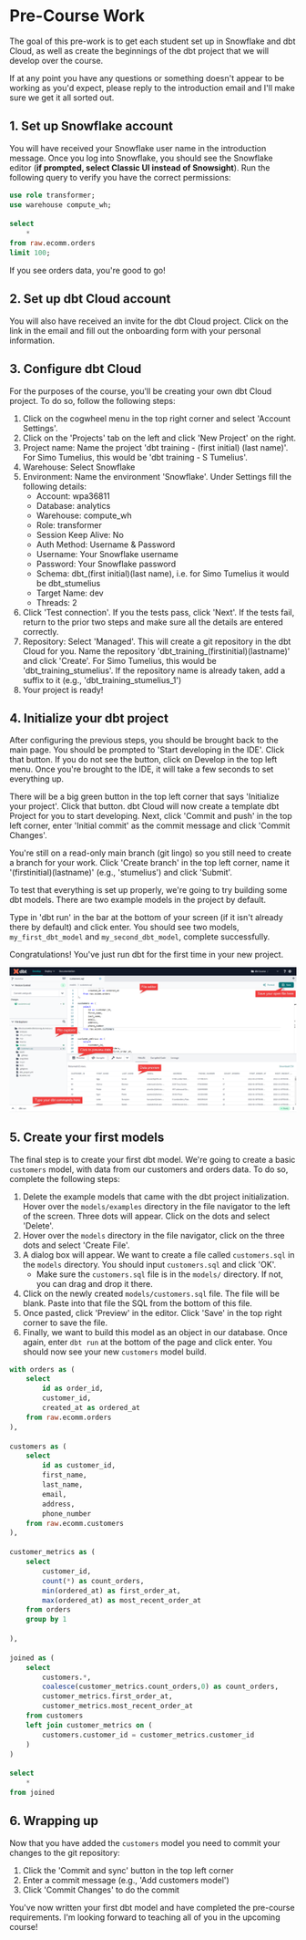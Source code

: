# Pre-Course Work

The goal of this pre-work is to get each student set up in Snowflake and dbt Cloud, as well as create the beginnings of the dbt project that we will develop over the course.

If at any point you have any questions or something doesn't appear to be working as you'd expect, please reply to the introduction email and I'll make sure we get it all sorted out.

## 1. Set up Snowflake account

You will have received your Snowflake user name in the introduction message. Once you log into Snowflake, you should see the Snowflake editor (**if prompted, select Classic UI instead of Snowsight**). Run the following query to verify you have the correct permissions:

```sql
use role transformer;
use warehouse compute_wh;

select
    *
from raw.ecomm.orders
limit 100;
```

If you see orders data, you're good to go!

## 2. Set up dbt Cloud account

You will also have received an invite for the dbt Cloud project. Click on the link in the email and fill out the onboarding form with your personal information.

## 3. Configure dbt Cloud

For the purposes of the course, you'll be creating your own dbt Cloud project. To do so, follow the following steps:

1. Click on the cogwheel menu in the top right corner and select 'Account Settings'.
2. Click on the 'Projects' tab on the left and click 'New Project' on the right.
3. Project name: Name the project 'dbt training - (first initial) (last name)'. For Simo Tumelius, this would be 'dbt training - S Tumelius'.
4. Warehouse: Select Snowflake
5. Environment: Name the environment 'Snowflake'. Under Settings fill the following details:
    - Account: wpa36811
    - Database: analytics
    - Warehouse: compute_wh
    - Role: transformer
    - Session Keep Alive: No
    - Auth Method: Username & Password
    - Username: Your Snowflake username
    - Password: Your Snowflake password
    - Schema: dbt_(first initial)(last name), i.e. for Simo Tumelius it would be dbt_stumelius
    - Target Name: dev
    - Threads: 2
8. Click 'Test connection'. If you the tests pass, click 'Next'. If the tests fail, return to the prior two steps and make sure all the details are entered correctly.
9. Repository: Select 'Managed'. This will create a git repository in the dbt Cloud for you. Name the repository 'dbt_training_(firstinitial)(lastname)' and click 'Create'. For Simo Tumelius, this would be 'dbt_training_stumelius'. If the repository name is already taken, add a suffix to it (e.g., 'dbt_training_stumelius_1')
10. Your project is ready!

## 4. Initialize your dbt project

After configuring the previous steps, you should be brought back to the main page. You should be prompted to 'Start developing in the IDE'. Click that button. If you do not see the button, click on Develop in the top left menu. Once you're brought to the IDE, it will take a few seconds to set everything up.

There will be a big green button in the top left corner that says 'Initialize your project'. Click that button. dbt Cloud will now create a template dbt Project for you to start developing. Next, click 'Commit and push' in the top left corner, enter 'Initial commit' as the commit message and click 'Commit Changes'.

You're still on a read-only main branch (git lingo) so you still need to create a branch for your work. Click 'Create branch' in the top left corner, name it '(firstinitial)(lastname)' (e.g., 'stumelius') and click 'Submit'.

To test that everything is set up properly, we're going to try building some dbt models. There are two example models in the project by default.

Type in 'dbt run' in the bar at the bottom of your screen (if it isn't already there by default) and click enter. You should see two models, `my_first_dbt_model` and `my_second_dbt_model`, complete successfully.

Congratulations! You've just run dbt for the first time in your new project.

![dbt Cloud IDE](dbt_cloud_ide.png)

## 5. Create your first models

The final step is to create your first dbt model. We're going to create a basic `customers` model, with data from our customers and orders data. To do so, complete the following steps:

1. Delete the example models that came with the dbt project initialization. Hover over the `models/examples` directory in the file navigator to the left of the screen. Three dots will appear. Click on the dots and select 'Delete'.
2. Hover over the `models` directory in the file navigator, click on the three dots and select 'Create File'.
3. A dialog box will appear. We want to create a file called `customers.sql` in the `models` directory. You should input `customers.sql` and click 'OK'.
    * Make sure the `customers.sql` file is in the `models/` directory. If not, you can drag and drop it there.
4. Click on the newly created `models/customers.sql` file. The file will be blank. Paste into that file the SQL from the bottom of this file.
5. Once pasted, click 'Preview' in the editor. Click 'Save' in the top right corner to save the file.
6. Finally, we want to build this model as an object in our database. Once again, enter `dbt run` at the bottom of the page and click enter. You should now see your new `customers` model build.

```sql
with orders as (
    select
        id as order_id,
        customer_id,
        created_at as ordered_at
    from raw.ecomm.orders
), 

customers as (
    select
        id as customer_id,
        first_name,
        last_name,
        email,
        address,
        phone_number
    from raw.ecomm.customers
),

customer_metrics as (
    select
        customer_id,
        count(*) as count_orders,
        min(ordered_at) as first_order_at,
        max(ordered_at) as most_recent_order_at
    from orders
    group by 1

),

joined as (
    select
        customers.*,
        coalesce(customer_metrics.count_orders,0) as count_orders,
        customer_metrics.first_order_at,
        customer_metrics.most_recent_order_at
    from customers
    left join customer_metrics on (
        customers.customer_id = customer_metrics.customer_id
    )
)

select
    *
from joined
```

## 6. Wrapping up

Now that you have added the `customers` model you need to commit your changes to the git repository:

1. Click the 'Commit and sync' button in the top left corner
2. Enter a commit message (e.g., 'Add customers model')
3. Click 'Commit Changes' to do the commit

You've now written your first dbt model and have completed the pre-course requirements. I'm looking forward to teaching all of you in the upcoming course!